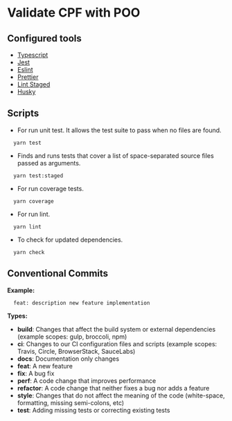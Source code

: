 
# Validate CPF with POO

## Configured tools

- [Typescript](https://www.typescriptlang.org/)
- [Jest](https://jestjs.io/pt-BR/)
- [Eslint](https://eslint.org/)
- [Prettier](https://prettier.io/)
- [Lint Staged](https://github.com/okonet/lint-staged)
- [Husky](https://typicode.github.io/husky/#/)

## Scripts

- For run unit test. It allows the test suite to pass when no files are found.

```Shell
  yarn test
```

- Finds and runs tests that cover a list of space-separated source files passed as arguments.

```Shell
  yarn test:staged
```

- For run coverage tests.

```Shell
  yarn coverage
```

- For run lint.

```Shell
  yarn lint
```

- To check for updated dependencies.

```Shell
  yarn check
```

## Conventional Commits

**Example:**

``` Shell
  feat: description new feature implementation
```

**Types:**

- **build**: Changes that affect the build system or external dependencies (example scopes: gulp, broccoli, npm)
- **ci**: Changes to our CI configuration files and scripts (example scopes: Travis, Circle, BrowserStack, SauceLabs)
- **docs**: Documentation only changes
- **feat**: A new feature
- **fix**: A bug fix
- **perf**: A code change that improves performance 
- **refactor**: A code change that neither fixes a bug nor adds a feature
- **style**: Changes that do not affect the meaning of the code (white-space, formatting, missing semi-colons, etc)
- **test**: Adding missing tests or correcting existing tests
